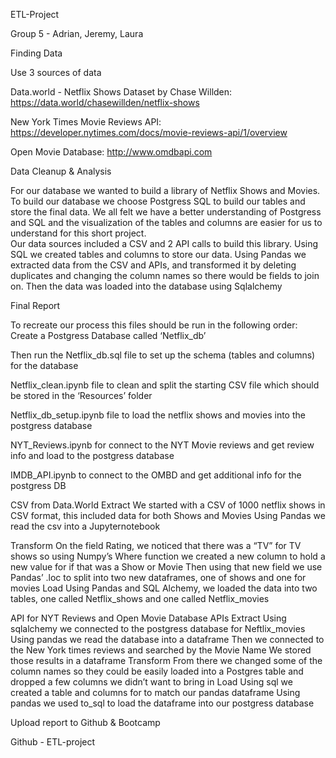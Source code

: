 ETL-Project

Group 5 -  Adrian,  Jeremy, Laura

Finding Data

Use 3 sources of data

Data.world -  Netflix Shows Dataset by Chase Willden:
https://data.world/chasewillden/netflix-shows

New York Times Movie Reviews API:
https://developer.nytimes.com/docs/movie-reviews-api/1/overview

Open Movie Database: 
http://www.omdbapi.com

Data Cleanup & Analysis

For our database we wanted to build a library of Netflix Shows and Movies. To build our database we choose Postgress SQL to build our tables and store the final data. We all felt we have a better understanding of Postgress and SQL and the visualization of the tables and columns are easier for us to understand for this short project.  
Our data sources included a CSV and 2 API calls to build this library. 
Using SQL we created tables and columns to store our data. 
Using Pandas we extracted data from the CSV and APIs, and transformed it by deleting duplicates and changing the column names so there would be fields to join on. Then the data was loaded into the database using Sqlalchemy

Final Report

To recreate our process this files should be run in the following order: 
Create a Postgress Database called ‘Netflix_db’

Then run the Netflix_db.sql file to set up the schema (tables and columns)  for the database

Netflix_clean.ipynb file to clean and split the starting CSV file which should be stored in the ‘Resources’ folder

Netflix_db_setup.ipynb  file to load the netflix shows and movies into the postgress database

NYT_Reviews.ipynb for connect to the NYT Movie reviews and get review info and load to the postgress database

IMDB_API.ipynb to connect to the OMBD and get additional info for the postgress DB

CSV from Data.World
Extract
We started with a CSV of 1000 netflix shows in CSV format, this included data for both Shows and Movies
Using Pandas we read the csv into a Jupyternotebook


Transform
On the field Rating, we noticed that there was a “TV” for TV shows so using Numpy’s Where function we created a new column to hold a new value for if that was a Show or Movie 
Then using that new field we use Pandas’ .loc to split into two new dataframes, one of shows and one for movies
Load
Using Pandas and SQL Alchemy, we loaded the data into two tables, one called Netflix_shows and one called Netflix_movies

API for NYT Reviews and Open Movie Database APIs
Extract
Using sqlalchemy we connected to the postgress database for Neftlix_movies
Using pandas we read the database into a dataframe
Then we connected to the New York times reviews and searched by the Movie Name
We stored those results in a dataframe
Transform
From there we changed some of the column names so they could be easily loaded into a Postgres table and dropped a few columns we didn’t want to bring in 
Load
Using sql we created a table and columns for to match our pandas dataframe
Using pandas we used to_sql to load the dataframe into our postgress database

Upload report to Github & Bootcamp

Github - ETL-project
